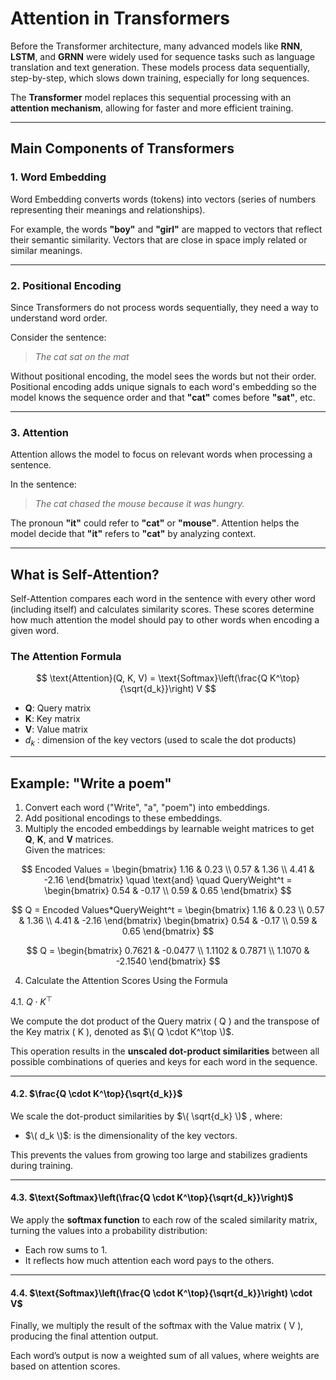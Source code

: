 # Attention in Transformers

Before the Transformer architecture, many advanced models like **RNN**, **LSTM**, and **GRNN** were widely used for sequence tasks such as language translation and text generation. These models process data sequentially, step-by-step, which slows down training, especially for long sequences.

The **Transformer** model replaces this sequential processing with an **attention mechanism**, allowing for faster and more efficient training.

---

## Main Components of Transformers

### 1. Word Embedding

Word Embedding converts words (tokens) into vectors (series of numbers representing their meanings and relationships).

For example, the words **"boy"** and **"girl"** are mapped to vectors that reflect their semantic similarity. Vectors that are close in space imply related or similar meanings.

---

### 2. Positional Encoding

Since Transformers do not process words sequentially, they need a way to understand word order.

Consider the sentence:  
> *The cat sat on the mat*

Without positional encoding, the model sees the words but not their order. Positional encoding adds unique signals to each word's embedding so the model knows the sequence order and that **"cat"** comes before **"sat"**, etc.

---

### 3. Attention

Attention allows the model to focus on relevant words when processing a sentence.

In the sentence:  
> *The cat chased the mouse because it was hungry.*

The pronoun **"it"** could refer to **"cat"** or **"mouse"**. Attention helps the model decide that **"it"** refers to **"cat"** by analyzing context.

---

## What is Self-Attention?

Self-Attention compares each word in the sentence with every other word (including itself) and calculates similarity scores. These scores determine how much attention the model should pay to other words when encoding a given word.

### The Attention Formula

$$
\text{Attention}(Q, K, V) = \text{Softmax}\left(\frac{Q K^\top}{\sqrt{d_k}}\right) V
$$

- **Q**: Query matrix  
- **K**: Key matrix  
- **V**: Value matrix  
- $d_k$ : dimension of the key vectors (used to scale the dot products)

---

## Example: "Write a poem"

1. Convert each word ("Write", "a", "poem") into embeddings.  
2. Add positional encodings to these embeddings.  
3. Multiply the encoded embeddings by learnable weight matrices to get **Q**, **K**, and **V** matrices.  
Given the matrices:

$$
Encoded Values = \begin{bmatrix}
1.16 & 0.23 \\
0.57 & 1.36 \\
4.41 & -2.16
\end{bmatrix}
\quad \text{and} \quad
QueryWeight^t = \begin{bmatrix}
0.54 & -0.17 \\
0.59 & 0.65
\end{bmatrix}
$$


$$
Q = Encoded Values*QueryWeight^t = \begin{bmatrix}
1.16 & 0.23 \\
0.57 & 1.36 \\
4.41 & -2.16
\end{bmatrix}
\begin{bmatrix}
0.54 & -0.17 \\
0.59 & 0.65
\end{bmatrix}
$$




$$
Q = \begin{bmatrix}
0.7621 & -0.0477 \\
1.1102 & 0.7871 \\
1.1070 & -2.1540
\end{bmatrix}
$$

4. Calculate the Attention Scores Using the Formula

  4.1. $Q \cdot K^\top$

  We compute the dot product of the Query matrix \( Q \) and the transpose of the Key matrix \( K \), denoted as $\( Q \cdot K^\top \)$.

This operation results in the **unscaled dot-product similarities** between all possible combinations of queries and keys for each word in the sequence.

---

#### 4.2. $\frac{Q \cdot K^\top}{\sqrt{d_k}}$

We scale the dot-product similarities by $\( \sqrt{d_k} \)$ , where:

- $\( d_k \)$: is the dimensionality of the key vectors.

This prevents the values from growing too large and stabilizes gradients during training.

---

#### 4.3. $\text{Softmax}\left(\frac{Q \cdot K^\top}{\sqrt{d_k}}\right)$

We apply the **softmax function** to each row of the scaled similarity matrix, turning the values into a probability distribution:

- Each row sums to 1.
- It reflects how much attention each word pays to the others.

---

#### 4.4. $\text{Softmax}\left(\frac{Q \cdot K^\top}{\sqrt{d_k}}\right) \cdot V$

Finally, we multiply the result of the softmax with the Value matrix \( V \), producing the final attention output.

Each word’s output is now a weighted sum of all values, where weights are based on attention scores.









